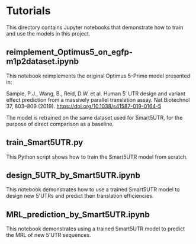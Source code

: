 # Tutorials

This directory contains Jupyter notebooks that demonstrate how to train and use the models in this project.

## reimplement_Optimus5_on_egfp-m1p2dataset.ipynb

This notebook reimplements the original Optimus 5-Prime model presented in:

Sample, P.J., Wang, B., Reid, D.W. et al. Human 5′ UTR design and variant effect prediction from a massively parallel translation assay. Nat Biotechnol 37, 803–809 (2019). https://doi.org/10.1038/s41587-019-0164-5

The model is retrained on the same dataset used for Smart5UTR, for the purpose of direct comparison as a baseline.

## train_Smart5UTR.py

This Python script shows how to train the Smart5UTR model from scratch.

## design_5UTR_by_Smart5UTR.ipynb 

This notebook demonstrates how to use a trained Smart5UTR model to design new 5'UTRs and predict their translation efficiencies.

## MRL_prediction_by_Smart5UTR.ipynb

This notebook demonstrates using a trained Smart5UTR model to predict the MRL of new 5'UTR sequences.
